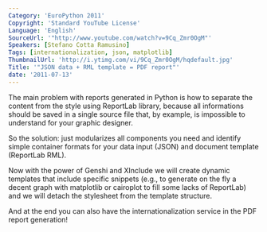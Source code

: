 ```yaml
---
Category: 'EuroPython 2011'
Copyright: 'Standard YouTube License'
Language: 'English'
SourceUrl: '"http://www.youtube.com/watch?v=9Cq_Zmr0OgM"'
Speakers: [Stefano Cotta Ramusino]
Tags: [internationalization, json, matplotlib]
ThumbnailUrl: 'http://i.ytimg.com/vi/9Cq_Zmr0OgM/hqdefault.jpg'
Title: '"JSON data + RML template = PDF report"'
date: '2011-07-13'
---
```

The main problem with reports generated in Python is how to separate the
content from the style using ReportLab library, because all informations
should be saved in a single source file that, by example, is impossible to
understand for your graphic designer.

So the solution: just modularizes all components you need and identify simple
container formats for your data input (JSON) and document template (ReportLab
RML).

Now with the power of Genshi and XInclude we will create dynamic templates
that include specific snippets (e.g., to generate on the fly a decent graph
with matplotlib or cairoplot to fill some lacks of ReportLab) and we will
detach the stylesheet from the template structure.

And at the end you can also have the internationalization service in the PDF
report generation!

